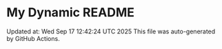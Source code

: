 # My Dynamic README
Updated at: Wed Sep 17 12:42:24 UTC 2025
This file was auto-generated by GitHub Actions.
